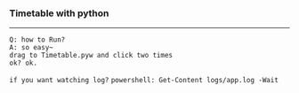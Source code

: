 ### Timetable with python

---

`Q: how to Run?`<br />
`A: so easy~`<br/>
`drag to Timetable.pyw and click two times`<br/>
`ok? ok.`

`if you want watching log?`
`powershell: Get-Content logs/app.log -Wait`
